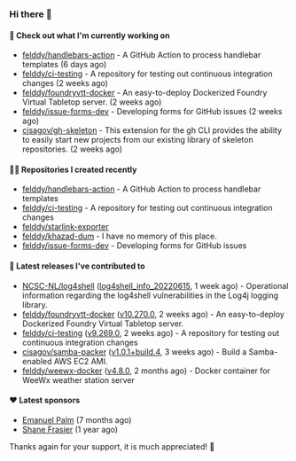 ### Hi there 👋

#### 👷 Check out what I'm currently working on

- [felddy/handlebars-action](https://github.com/felddy/handlebars-action) - A GitHub Action to process handlebar templates (6 days ago)
- [felddy/ci-testing](https://github.com/felddy/ci-testing) - A repository for testing out continuous integration changes (2 weeks ago)
- [felddy/foundryvtt-docker](https://github.com/felddy/foundryvtt-docker) - An easy-to-deploy Dockerized Foundry Virtual Tabletop server. (2 weeks ago)
- [felddy/issue-forms-dev](https://github.com/felddy/issue-forms-dev) - Developing forms for GitHub issues (2 weeks ago)
- [cisagov/gh-skeleton](https://github.com/cisagov/gh-skeleton) - This extension for the gh CLI provides the ability to easily start new projects from our existing library of skeleton repositories. (2 weeks ago)

#### 👨‍💻 Repositories I created recently

- [felddy/handlebars-action](https://github.com/felddy/handlebars-action) - A GitHub Action to process handlebar templates
- [felddy/ci-testing](https://github.com/felddy/ci-testing) - A repository for testing out continuous integration changes
- [felddy/starlink-exporter](https://github.com/felddy/starlink-exporter)
- [felddy/khazad-dum](https://github.com/felddy/khazad-dum) - I have no memory of this place.
- [felddy/issue-forms-dev](https://github.com/felddy/issue-forms-dev) - Developing forms for GitHub issues

#### 🚀 Latest releases I've contributed to

- [NCSC-NL/log4shell](https://github.com/NCSC-NL/log4shell) ([log4shell_info_20220615](https://github.com/NCSC-NL/log4shell/releases/tag/log4shell_info_20220615), 1 week ago) - Operational information regarding the log4shell vulnerabilities in the Log4j logging library.
- [felddy/foundryvtt-docker](https://github.com/felddy/foundryvtt-docker) ([v10.270.0](https://github.com/felddy/foundryvtt-docker/releases/tag/v10.270.0), 2 weeks ago) - An easy-to-deploy Dockerized Foundry Virtual Tabletop server.
- [felddy/ci-testing](https://github.com/felddy/ci-testing) ([v9.269.0](https://github.com/felddy/ci-testing/releases/tag/v9.269.0), 2 weeks ago) - A repository for testing out continuous integration changes
- [cisagov/samba-packer](https://github.com/cisagov/samba-packer) ([v1.0.1&#43;build.4](https://github.com/cisagov/samba-packer/releases/tag/v1.0.1%2Bbuild.4), 3 weeks ago) - Build a Samba-enabled AWS EC2 AMI.
- [felddy/weewx-docker](https://github.com/felddy/weewx-docker) ([v4.8.0](https://github.com/felddy/weewx-docker/releases/tag/v4.8.0), 2 months ago) - Docker container for WeeWx weather station server

#### ❤️ Latest sponsors
- [Emanuel Palm](https://github.com/PalmEmanuel) (7 months ago)
- [Shane Frasier](https://github.com/jsf9k) (1 year ago)

Thanks again for your support, it is much appreciated! 🙏